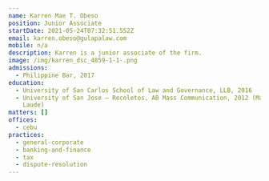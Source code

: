 ```yaml
---
name: Karren Mae T. Obeso
position: Junior Associate
startDate: 2021-05-24T07:32:51.552Z
email: karren.obeso@gulapalaw.com
mobile: n/a
description: Karren is a junior associate of the firm.
image: /img/karren_dsc_4859-1-1-.png
admissions:
  - Philippine Bar, 2017
education:
  - University of San Carlos School of Law and Governance, LLB, 2016
  - University of San Jose – Recoletos, AB Mass Communication, 2012 (Magna Cum
    Laude)
matters: []
offices:
  - cebu
practices:
  - general-corporate
  - banking-and-finance
  - tax
  - dispute-resolution
---
```

